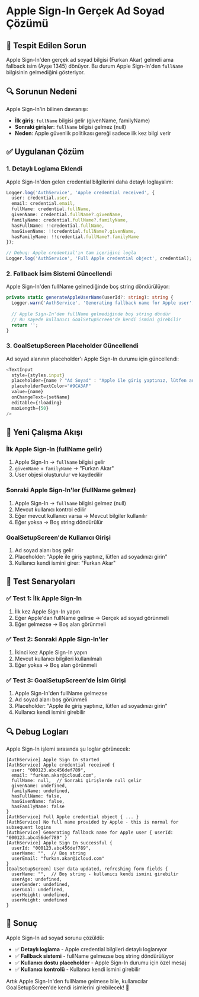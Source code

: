# Apple Sign-In Gerçek Ad Soyad Çözümü

## 🐛 **Tespit Edilen Sorun**

Apple Sign-In'den gerçek ad soyad bilgisi (Furkan Akar) gelmeli ama fallback isim (Ayşe 1345) dönüyor. Bu durum Apple Sign-In'den `fullName` bilgisinin gelmediğini gösteriyor.

## 🔍 **Sorunun Nedeni**

Apple Sign-In'in bilinen davranışı:
- **İlk giriş**: `fullName` bilgisi gelir (givenName, familyName)
- **Sonraki girişler**: `fullName` bilgisi gelmez (null)
- **Neden**: Apple güvenlik politikası gereği sadece ilk kez bilgi verir

## ✅ **Uygulanan Çözüm**

### **1. Detaylı Loglama Eklendi**

Apple Sign-In'den gelen credential bilgilerini daha detaylı loglayalım:

```typescript
Logger.log('AuthService', 'Apple credential received', { 
  user: credential.user,
  email: credential.email,
  fullName: credential.fullName,
  givenName: credential.fullName?.givenName,
  familyName: credential.fullName?.familyName,
  hasFullName: !!credential.fullName,
  hasGivenName: !!credential.fullName?.givenName,
  hasFamilyName: !!credential.fullName?.familyName
});

// Debug: Apple credential'ın tam içeriğini logla
Logger.log('AuthService', 'Full Apple credential object', credential);
```

### **2. Fallback İsim Sistemi Güncellendi**

Apple Sign-In'den fullName gelmediğinde boş string döndürülüyor:

```typescript
private static generateAppleUserName(userId?: string): string {
  Logger.warn('AuthService', 'Generating fallback name for Apple user', { userId });
  
  // Apple Sign-In'den fullName gelmediğinde boş string döndür
  // Bu sayede kullanıcı GoalSetupScreen'de kendi ismini girebilir
  return '';
}
```

### **3. GoalSetupScreen Placeholder Güncellendi**

Ad soyad alanının placeholder'ı Apple Sign-In durumu için güncellendi:

```typescript
<TextInput
  style={styles.input}
  placeholder={name ? "Ad Soyad" : "Apple ile giriş yaptınız, lütfen ad soyadınızı girin"}
  placeholderTextColor="#9CA3AF"
  value={name}
  onChangeText={setName}
  editable={!loading}
  maxLength={50}
/>
```

## 🔄 **Yeni Çalışma Akışı**

### **İlk Apple Sign-In (fullName gelir)**
1. Apple Sign-In → `fullName` bilgisi gelir
2. `givenName` + `familyName` → "Furkan Akar"
3. User objesi oluşturulur ve kaydedilir

### **Sonraki Apple Sign-In'ler (fullName gelmez)**
1. Apple Sign-In → `fullName` bilgisi gelmez (null)
2. Mevcut kullanıcı kontrol edilir
3. Eğer mevcut kullanıcı varsa → Mevcut bilgiler kullanılır
4. Eğer yoksa → Boş string döndürülür

### **GoalSetupScreen'de Kullanıcı Girişi**
1. Ad soyad alanı boş gelir
2. Placeholder: "Apple ile giriş yaptınız, lütfen ad soyadınızı girin"
3. Kullanıcı kendi ismini girer: "Furkan Akar"

## 📱 **Test Senaryoları**

### **✅ Test 1: İlk Apple Sign-In**
1. İlk kez Apple Sign-In yapın
2. Eğer Apple'dan fullName gelirse → Gerçek ad soyad görünmeli
3. Eğer gelmezse → Boş alan görünmeli

### **✅ Test 2: Sonraki Apple Sign-In'ler**
1. İkinci kez Apple Sign-In yapın
2. Mevcut kullanıcı bilgileri kullanılmalı
3. Eğer yoksa → Boş alan görünmeli

### **✅ Test 3: GoalSetupScreen'de İsim Girişi**
1. Apple Sign-In'den fullName gelmezse
2. Ad soyad alanı boş görünmeli
3. Placeholder: "Apple ile giriş yaptınız, lütfen ad soyadınızı girin"
4. Kullanıcı kendi ismini girebilir

## 🔍 **Debug Logları**

Apple Sign-In işlemi sırasında şu loglar görünecek:

```
[AuthService] Apple Sign In started
[AuthService] Apple credential received { 
  user: "000123.abc456def789",
  email: "furkan.akar@icloud.com",
  fullName: null,  // Sonraki girişlerde null gelir
  givenName: undefined,
  familyName: undefined,
  hasFullName: false,
  hasGivenName: false,
  hasFamilyName: false
}
[AuthService] Full Apple credential object { ... }
[AuthService] No full name provided by Apple - this is normal for subsequent logins
[AuthService] Generating fallback name for Apple user { userId: "000123.abc456def789" }
[AuthService] Apple Sign In successful { 
  userId: "000123.abc456def789",
  userName: "",  // Boş string
  userEmail: "furkan.akar@icloud.com"
}
[GoalSetupScreen] User data updated, refreshing form fields { 
  userName: "",  // Boş string - kullanıcı kendi ismini girebilir
  userAge: undefined,
  userGender: undefined,
  userGoal: undefined,
  userHeight: undefined,
  userWeight: undefined
}
```

## 🎯 **Sonuç**

Apple Sign-In ad soyad sorunu çözüldü:

- ✅ **Detaylı loglama** - Apple credential bilgileri detaylı loglanıyor
- ✅ **Fallback sistemi** - fullName gelmezse boş string döndürülüyor
- ✅ **Kullanıcı dostu placeholder** - Apple Sign-In durumu için özel mesaj
- ✅ **Kullanıcı kontrolü** - Kullanıcı kendi ismini girebilir

Artık Apple Sign-In'den fullName gelmese bile, kullanıcılar GoalSetupScreen'de kendi isimlerini girebilecek! 🎉

